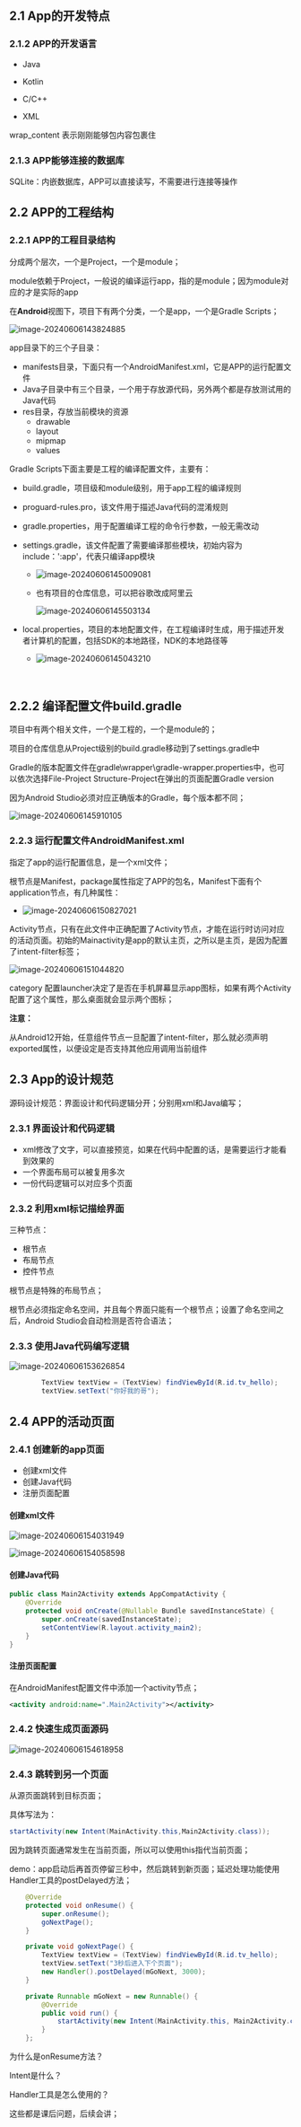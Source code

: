 ## 2.1  App的开发特点

### 2.1.2  APP的开发语言

- Java
- Kotlin

- C/C++
- XML

wrap_content 表示刚刚能够包内容包裹住

### 2.1.3  APP能够连接的数据库

SQLite：内嵌数据库，APP可以直接读写，不需要进行连接等操作



## 2.2  APP的工程结构

### 2.2.1 APP的工程目录结构

分成两个层次，一个是Project，一个是module；

module依赖于Project，一般说的编译运行app，指的是module；因为module对应的才是实际的app

在**Android**视图下，项目下有两个分类，一个是app，一个是Gradle Scripts；

![image-20240606143824885](imgs\image-20240606143824885.png)

app目录下的三个子目录：

- manifests目录，下面只有一个AndroidManifest.xml，它是APP的运行配置文件
- Java子目录中有三个目录，一个用于存放源代码，另外两个都是存放测试用的Java代码
- res目录，存放当前模块的资源
  - drawable
  - layout
  - mipmap
  - values

Gradle Scripts下面主要是工程的编译配置文件，主要有：

- build.gradle，项目级和module级别，用于app工程的编译规则

- proguard-rules.pro，该文件用于描述Java代码的混淆规则

- gradle.properties，用于配置编译工程的命令行参数，一般无需改动

- settings.gradle，该文件配置了需要编译那些模块，初始内容为include：':app'，代表只编译app模块

  - ![image-20240606145009081](imgs\image-20240606145009081.png)

  - 也有项目的仓库信息，可以把谷歌改成阿里云

    ![image-20240606145503134](imgs\image-20240606145503134.png)

- local.properties，项目的本地配置文件，在工程编译时生成，用于描述开发者计算机的配置，包括SDK的本地路径，NDK的本地路径等

  - ![image-20240606145043210](imgs\image-20240606145043210.png)

​	

## 2.2.2 编译配置文件build.gradle

项目中有两个相关文件，一个是工程的，一个是module的；

项目的仓库信息从Project级别的build.gradle移动到了settings.gradle中

Gradle的版本配置文件在gradle\wrapper\gradle-wrapper.properties中，也可以依次选择File-Project Structure-Project在弹出的页面配置Gradle version

因为Android Studio必须对应正确版本的Gradle，每个版本都不同；

![image-20240606145910105](imgs\image-20240606145910105.png)



### 2.2.3 运行配置文件AndroidManifest.xml

指定了app的运行配置信息，是一个xml文件；

根节点是Manifest，package属性指定了APP的包名，Manifest下面有个application节点，有几种属性：

- ![image-20240606150827021](imgs\image-20240606150827021.png)

Activity节点，只有在此文件中正确配置了Activity节点，才能在运行时访问对应的活动页面。初始的Mainactivity是app的默认主页，之所以是主页，是因为配置了intent-filter标签；

![image-20240606151044820](imgs\image-20240606151044820.png)

category 配置launcher决定了是否在手机屏幕显示app图标，如果有两个Activity配置了这个属性，那么桌面就会显示两个图标；

**注意：**

从Android12开始，任意组件节点一旦配置了intent-filter，那么就必须声明exported属性，以便设定是否支持其他应用调用当前组件

## 2.3 App的设计规范

源码设计规范：界面设计和代码逻辑分开；分别用xml和Java编写；



### 2.3.1 界面设计和代码逻辑

- xml修改了文字，可以直接预览，如果在代码中配置的话，是需要运行才能看到效果的
- 一个界面布局可以被复用多次
- 一份代码逻辑可以对应多个页面



### 2.3.2 利用xml标记描绘界面

三种节点：

- 根节点
- 布局节点
- 控件节点

根节点是特殊的布局节点；

根节点必须指定命名空间，并且每个界面只能有一个根节点；设置了命名空间之后，Android Studio会自动检测是否符合语法；



### 2.3.3 使用Java代码编写逻辑

![image-20240606153626854](imgs\image-20240606153626854.png)

```java
        TextView textView = (TextView) findViewById(R.id.tv_hello);
        textView.setText("你好我的哥");
```



## 2.4 APP的活动页面

### 2.4.1 创建新的app页面

- 创建xml文件
- 创建Java代码
- 注册页面配置

#### 创建xml文件

![image-20240606154031949](imgs\image-20240606154031949.png)

![image-20240606154058598](imgs\image-20240606154058598.png)



#### 创建Java代码

```Java
public class Main2Activity extends AppCompatActivity {
    @Override
    protected void onCreate(@Nullable Bundle savedInstanceState) {
        super.onCreate(savedInstanceState);
        setContentView(R.layout.activity_main2);
    }
}
```

#### 注册页面配置

在AndroidManifest配置文件中添加一个activity节点；

```xml
<activity android:name=".Main2Activity"></activity>
```

### 2.4.2 快速生成页面源码

![image-20240606154618958](imgs\image-20240606154618958.png)

### 2.4.3 跳转到另一个页面

从源页面跳转到目标页面；

具体写法为：

```java
startActivity(new Intent(MainActivity.this,Main2Activity.class));
```

因为跳转页面通常发生在当前页面，所以可以使用this指代当前页面；

demo：app启动后再首页停留三秒中，然后跳转到新页面；延迟处理功能使用Handler工具的postDelayed方法；

```java
    @Override
    protected void onResume() {
        super.onResume();
        goNextPage();
    }

    private void goNextPage() {
        TextView textView = (TextView) findViewById(R.id.tv_hello);
        textView.setText("3秒后进入下个页面");
        new Handler().postDelayed(mGoNext, 3000);
    }

    private Runnable mGoNext = new Runnable() {
        @Override
        public void run() {
            startActivity(new Intent(MainActivity.this, Main2Activity.class));
        }
    };
```

为什么是onResume方法？

Intent是什么？

Handler工具是怎么使用的？

这些都是课后问题，后续会讲；
